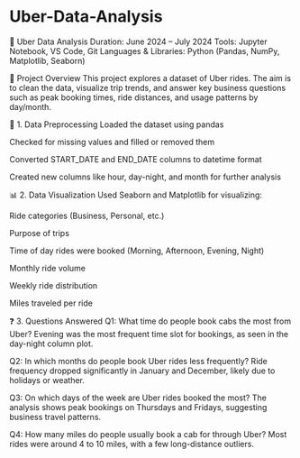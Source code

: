 # Uber-Data-Analysis
🚕 Uber Data Analysis
Duration: June 2024 – July 2024
Tools: Jupyter Notebook, VS Code, Git
Languages & Libraries: Python (Pandas, NumPy, Matplotlib, Seaborn)

📌 Project Overview
This project explores a dataset of Uber rides. The aim is to clean the data, visualize trip trends, and answer key business questions such as peak booking times, ride distances, and usage patterns by day/month.

🧹 1. Data Preprocessing
Loaded the dataset using pandas

Checked for missing values and filled or removed them

Converted START_DATE and END_DATE columns to datetime format

Created new columns like hour, day-night, and month for further analysis

📊 2. Data Visualization
Used Seaborn and Matplotlib for visualizing:

Ride categories (Business, Personal, etc.)

Purpose of trips

Time of day rides were booked (Morning, Afternoon, Evening, Night)

Monthly ride volume

Weekly ride distribution

Miles traveled per ride

❓ 3. Questions Answered
Q1: What time do people book cabs the most from Uber?
Evening was the most frequent time slot for bookings, as seen in the day-night column plot.

Q2: In which months do people book Uber rides less frequently?
Ride frequency dropped significantly in January and December, likely due to holidays or weather.

Q3: On which days of the week are Uber rides booked the most?
The analysis shows peak bookings on Thursdays and Fridays, suggesting business travel patterns.

Q4: How many miles do people usually book a cab for through Uber?
Most rides were around 4 to 10 miles, with a few long-distance outliers.